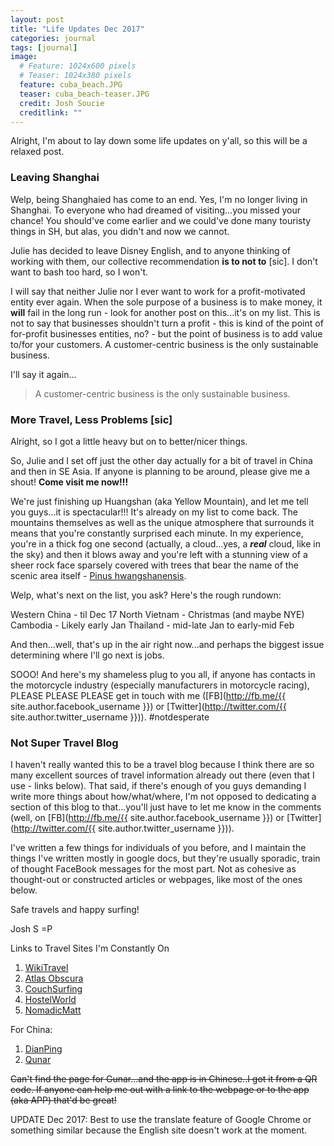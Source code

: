 ```yaml
---
layout: post
title: "Life Updates Dec 2017"
categories: journal
tags: [journal]
image:
  # Feature: 1024x600 pixels
  # Teaser: 1024x380 pixels
  feature: cuba_beach.JPG
  teaser: cuba_beach-teaser.JPG
  credit: Josh Soucie
  creditlink: ""
---
```


Alright, I'm about to lay down some life updates on y'all, so this will be a relaxed post.

### Leaving Shanghai

Welp, being Shanghaied has come to an end. Yes, I'm no longer living in Shanghai. To everyone who had dreamed of visiting...you missed your chance! You should've come earlier and we could've done many touristy things in SH, but alas, you didn't and now we cannot.

Julie has decided to leave Disney English, and to anyone thinking of working with them, our collective recommendation **is to not to** [sic]. I don't want to bash too hard, so I won't.

I will say that neither Julie nor I ever want to work for a profit-motivated entity ever again. When the sole purpose of a business is to make money, it **will** fail in the long run - look for another post on this...it's on my list. This is not to say that businesses shouldn't turn a profit - this is kind of the point of for-profit businesses entities, no? - but the point of business is to add value to/for your customers. A customer-centric business is the only sustainable business.

I'll say it again...

> A customer-centric business is the only sustainable business.

### More Travel, Less Problems [sic]

Alright, so I got a little heavy but on to better/nicer things.

So, Julie and I set off just the other day actually for a bit of travel in China and then in SE Asia. If anyone is planning to be around, please give me a shout! **Come visit me now!!!**

We're just finishing up Huangshan (aka Yellow Mountain), and let me tell you guys...it is spectacular!!! It's already on my list to come back. The mountains themselves as well as the unique atmosphere that surrounds it means that you're constantly surprised each minute. In my experience, you're in a thick fog one second (actually, a cloud...yes, a _**real**_ cloud, like in the sky) and then it blows away and you're left with a stunning view of a sheer rock face sparsely covered with trees that bear the name of the scenic area itself - [Pinus hwangshanensis][1].

Welp, what's next on the list, you ask? Here's the rough rundown:

Western China - til Dec 17
North Vietnam - Christmas (and maybe NYE)
Cambodia - Likely early Jan
Thailand - mid-late Jan to early-mid Feb

And then...well, that's up in the air right now...and perhaps the biggest issue determining where I'll go next is jobs.

SOOO! And here's my shameless plug to you all, if anyone has contacts in the motorcycle industry (especially manufacturers in motorcycle racing), PLEASE PLEASE PLEASE get in touch with me ([FB](http://fb.me/{{ site.author.facebook_username }}) or [Twitter](http://twitter.com/{{ site.author.twitter_username }})). #notdesperate

### Not Super Travel Blog

I haven't really wanted this to be a travel blog because I think there are so many excellent sources of travel information already out there (even that I use - links below). That said, if there's enough of you guys demanding I write more things about how/what/where, I'm not opposed to dedicating a section of this blog to that...you'll just have to let me know in the comments (well, on [FB](http://fb.me/{{ site.author.facebook_username }}) or [Twitter](http://twitter.com/{{ site.author.twitter_username }})).

I've written a few things for individuals of you before, and I maintain the things I've written mostly in google docs, but they're usually sporadic, train of thought FaceBook messages for the most part. Not as cohesive as thought-out or constructed articles or webpages, like most of the ones below.


Safe travels and happy surfing!

Josh S =P

Links to Travel Sites I'm Constantly On
1. [WikiTravel](https://wikitravel.org/en/Main_Page)
2. [Atlas Obscura](https://www.atlasobscura.com/)
3. [CouchSurfing](https://www.couchsurfing.com/)
4. [HostelWorld](https://www.hostelworld.com/)
5. [NomadicMatt](https://www.nomadicmatt.com/)

For China:
1. [DianPing](https://www.dianping.com/citylist)
2. [Qunar](https://www.qunar.com/)

~~Can't find the page for Gunar...and the app is in Chinese..I got it from a QR code. If anyone can help me out with a link to the webpage or to the app (aka APP) that'd be great!~~

UPDATE Dec 2017: Best to use the translate feature of Google Chrome or something similar because the English site doesn't work at the moment.

[1]: https://www.chinahighlights.com/huangshan/yellow-mountain/oddly-shaped-pines.htm

